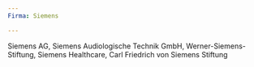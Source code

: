 ```yaml
---
Firma: Siemens

---
```

Siemens AG, Siemens Audiologische Technik GmbH, Werner-Siemens-Stiftung, Siemens Healthcare, Carl Friedrich von Siemens Stiftung
